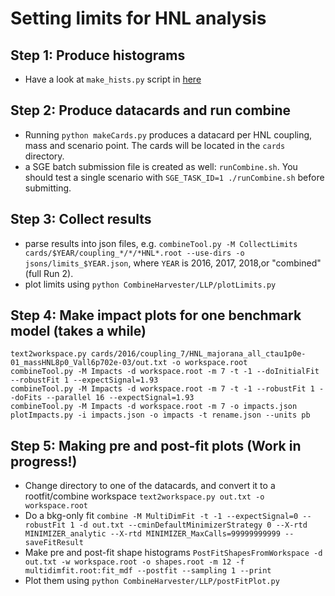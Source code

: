 # Setting limits for HNL analysis

## Step 1: Produce histograms

* Have a look at ```make_hists.py``` script in [here](https://github.com/LLPDNNX/histo/blob/master/make_hists.py)

## Step 2: Produce datacards and run combine

* Running ```python makeCards.py``` produces a datacard per HNL coupling, mass and scenario point. The cards will be located in the ```cards``` directory.
* a SGE batch submission file is created as well: ```runCombine.sh```. You should test a single scenario with ```SGE_TASK_ID=1 ./runCombine.sh``` before submitting.

## Step 3: Collect results

* parse results into json files, e.g. ```combineTool.py -M CollectLimits cards/$YEAR/coupling_*/*/*HNL*.root --use-dirs -o jsons/limits_$YEAR.json```, where ```YEAR``` is 2016, 2017, 2018,or "combined" (full Run 2).
* plot limits using ```python CombineHarvester/LLP/plotLimits.py```

## Step 4: Make impact plots for one benchmark model (takes a while)

```
text2workspace.py cards/2016/coupling_7/HNL_majorana_all_ctau1p0e-01_massHNL8p0_Vall6p702e-03/out.txt -o workspace.root
combineTool.py -M Impacts -d workspace.root -m 7 -t -1 --doInitialFit --robustFit 1 --expectSignal=1.93
combineTool.py -M Impacts -d workspace.root -m 7 -t -1 --robustFit 1 --doFits --parallel 16 --expectSignal=1.93
combineTool.py -M Impacts -d workspace.root -m 7 -o impacts.json
plotImpacts.py -i impacts.json -o impacts -t rename.json --units pb
```

## Step 5: Making pre and post-fit plots (Work in progress!)

* Change directory to one of the datacards, and convert it to a rootfit/combine workspace ```text2workspace.py out.txt -o workspace.root```
* Do a bkg-only fit ```combine -M MultiDimFit -t -1 --expectSignal=0 --robustFit 1 -d out.txt --cminDefaultMinimizerStrategy 0 --X-rtd MINIMIZER_analytic --X-rtd MINIMIZER_MaxCalls=99999999999 --saveFitResult```
* Make pre and post-fit shape histograms ```PostFitShapesFromWorkspace -d out.txt -w workspace.root -o shapes.root -m 12 -f multidimfit.root:fit_mdf --postfit --sampling 1 --print```
* Plot them using ```python CombineHarvester/LLP/postFitPlot.py```
